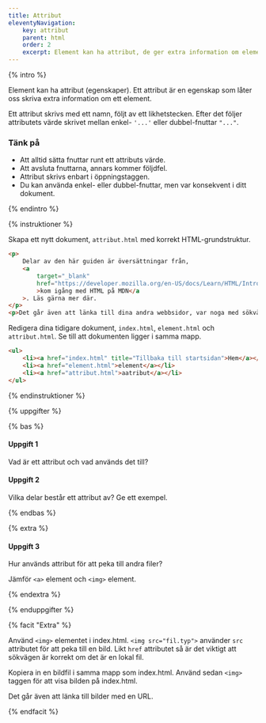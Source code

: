 ```yaml
---
title: Attribut
eleventyNavigation:
    key: attribut
    parent: html
    order: 2
    excerpt: Element kan ha attribut, de ger extra information om elementet.
---
```


{% intro %}

Element kan ha attribut (egenskaper). Ett attribut är en egenskap som låter oss skriva extra information om ett element.

Ett attribut skrivs med ett namn, följt av ett likhetstecken. Efter det följer attributets värde skrivet mellan enkel- `'...'` eller dubbel-fnuttar `"..."`.

### Tänk på

-   Att alltid sätta fnuttar runt ett attributs värde.
-   Att avsluta fnuttarna, annars kommer följdfel.
-   Attribut skrivs enbart i öppningstaggen.
-   Du kan använda enkel- eller dubbel-fnuttar, men var konsekvent i ditt dokument.

{% endintro %}

{% instruktioner %}

Skapa ett nytt dokument, ```attribut.html``` med korrekt HTML-grundstruktur.

```html
<p>
    Delar av den här guiden är översättningar från,
    <a
        target="_blank"
        href="https://developer.mozilla.org/en-US/docs/Learn/HTML/Introduction_to_HTML/Getting_started"
        >kom igång med HTML på MDN</a
    >. Läs gärna mer där.
</p>
<p>Det går även att länka till dina andra webbsidor, var noga med sökvägen.</p>
```

Redigera dina tidigare dokument, ```index.html```, ```element.html``` och ```attribut.html```. Se till att dokumenten ligger i samma mapp.

```html
<ul>
    <li><a href="index.html" title="Tillbaka till startsidan">Hem</a></li>
    <li><a href="element.html">element</a></li>
    <li><a href="attribut.html">aatribut</a></li>
</ul>
```

{% endinstruktioner %}

{% uppgifter %}

{% bas %}

#### Uppgift 1

Vad är ett attribut och vad används det till?
#### Uppgift 2

Vilka delar består ett attribut av? Ge ett exempel.

{% endbas %}

{% extra %}

#### Uppgift 3

Hur används attribut för att peka till andra filer?

Jämför `<a>` element och `<img>` element.

{% endextra %}

{% enduppgifter %}

{% facit "Extra" %}

Använd `<img>` elementet i index.html. `<img src="fil.typ">` använder `src` attributet för att peka till en bild. Likt `href` attributet så är det viktigt att sökvägen är korrekt om det är en lokal fil.

Kopiera in en bildfil i samma mapp som index.html. Använd sedan `<img>` taggen för att visa bilden på index.html.

Det går även att länka till bilder med en URL.

{% endfacit %}
